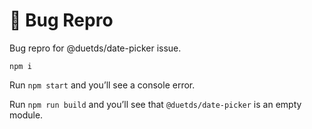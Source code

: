 # 🐛 Bug Repro

Bug repro for @duetds/date-picker issue.

```
npm i
```

Run `npm start` and you’ll see a console error.

Run `npm run build` and you’ll see that `@duetds/date-picker` is an empty module.
